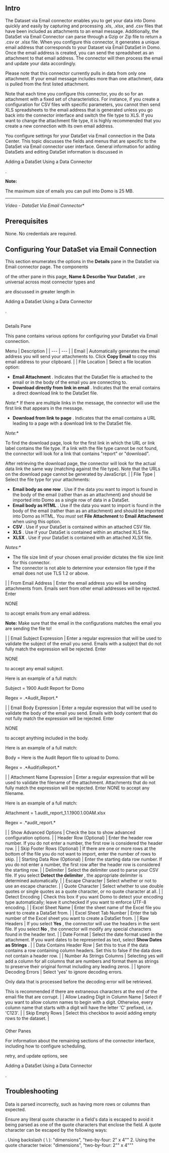

Intro
-------


 The Dataset via Email connector enables you to get your data into Domo quickly and easily by capturing and processing .xls, .xlsx, and .csv files that have been included as attachments to an email message. Additionally, the DataSet via Email Connector can parse through a Gzip or Zip file to return a .csv or .xlsx file. When you configure this connector, it generates a unique email address that corresponds to your Dataset via Email DataSet in Domo. Once the email address is created, you can send the spreadsheet as an attachment to that email address. The connector will then process the email and update your data accordingly.


 Please note that this connector currently pulls in data from only one attachment. If your email message includes more than one attachment, data is pulled from the first listed attachment.

Note that each time you configure this connector, you do so for an attachment with a fixed set of characteristics. For instance, if you create a configuration for CSV files with specific parameters, you cannot then send XLS spreadsheets to the email address that is generated unless you go back into the connector interface and switch the file type to XLS. If you want to change the attachment file type, it is highly recommended that you create a new connection with its own email address.


 You configure settings for your DataSet via Email connection in the Data Center. This topic discusses the fields and menus that are specific to the DataSet via Email connector user interface. General information for adding DataSets and editing DataSet information is discussed in

Adding a DataSet Using a Data Connector

.


**Note:**

The maximum size of emails you can pull into Domo is 25 MB.


---

*Video - DataSet Via Email Connector**


 Prerequisites
---------------

None. No credentials are required.


 Configuring Your DataSet via Email Connection
-----------------------------------------------


 This section enumerates the options in the
 **Details**
 pane in the DataSet via Email connector page. The components


 of the other pane in this page,
 **Name & Describe Your DataSet**
 , are universal across most connector types and

are discussed in greater length in

Adding a DataSet Using a Data Connector

.

##
 Details Pane

This pane contains various options for configuring your DataSet via Email connection.


 Menu
  |
 Description
  |
| --- | --- |
|
 Email
  |
 Automatically generates the email address you will send your attachments to. Click
 **Copy Email**
 to copy this email address to your clipboard.
  |
|
 File Location
  |
 Select a file location option:
 * **Email Attachment**
 . Indicates that the DataSet file is attached to the email or in the body of the email you are connecting to.
* **Download directly from link in email**
 . Indicates that the email contains a direct download link to the DataSet file.

*Note:**
 If there are multiple links in the message, the connector will use the first link that appears in the message.
* **Download from link to page**
 . Indicates that the email contains a URL leading to a page with a download link to the DataSet file.

*Note:**

To find the download page, look for the first link in which the URL or link label contains the file type. If a link with the file type cannot be not found, the connector will look for a link that contains "report" or "download".


 After retrieving the download page, the connector will look for the actual data link the same way (matching against the file type). Note that the URLs on the download page cannot be generated by JavaScript.
 |
|
 File Type
  |
 Select the file type for your attachments:
 * **Email body as one row**
 . Use if the data you want to import is found in the body of the email (rather than as an attachment) and should be imported into Domo as a single row of data in a DataSet.
* **Email body as HTML**
 . Use if the data you want to import is found in the body of the email (rather than as an attachment) and should be imported into Domo as HTML. You
 *must*
 set
 **File Attachment**
 to
 **Email Attachment**
 when using this option.
* **CSV**
 . Use if your DataSet is contained within an attached CSV file.
* **XLS**
 . Use if your DataSet is contained within an attached XLS file.
* **XLSX**
 . Use if your DataSet is contained with an attached XLSX file.

*Notes:**


* The file size limit of your chosen email provider dictates the file size limit for this connector.
* The connector is not able to determine your extension file type if the email does not use TLS 1.2 or above.

|
|
 From Email Address
  |
 Enter the email address you will be sending attachments from. Emails sent from other email addresses will be rejected. Enter

NONE

to accept emails from any email address.


**Note:**
 Make sure that the email in the configurations matches the email you are sending the file to!


 |
|
 Email Subject Expression
  |
 Enter a regular expression that will be used to validate the subject of the email you send. Emails with a subject that do not fully match the expression will be rejected. Enter

NONE

to accept any email subject.


 Here is an example of a full match:

Subject = 1900 Audit Report for Domo

Regex = .\*Audit\_Report.\*

|
|
 Email Body Expression
  |
 Enter a regular expression that will be used to validate the body of the email you send. Emails with body content that do not fully match the expression will be rejected. Enter

NONE

to accept anything included in the body.


 Here is an example of a full match:

Body = Here is the Audit Report file to upload to Domo.

Regex = .\*Audit\sReport.\*

|
|
 Attachment Name Expression
  |
 Enter a regular expression that will be used to validate the filename of the attachment. Attachments that do not fully match the expression will be rejected. Enter NONE to accept any filename.


 Here is an example of a full match:

Attachment = 1.audit\_report\_1.1.1900.1.00AM.xlsx

Regex = .\*audit\_report.\*

|
|
 Show Advanced Options
  |
 Check the box to show advanced configuration options.
  |
|
 Header Row (Optional)
  |
 Enter the header row number. If you do not enter a number, the first row is considered the header row.
  |
|
 Skip Footer Rows (Optional)
  |
 If there are one or more rows at the bottom of the file you do not want to import, enter the number of rows to skip.
  |
|
 Starting Data Row (Optional)
  |
 Enter the starting data row number. If you do not enter a number, the first row after the header row is considered the starting row.
  |
|
 Delimiter
  |
 Select the delimiter used to parse your CSV file. If you select
 **Detect the delimiter**
 , the appropriate delimiter is determined automatically.
  |
|
 Escape Character
  |
 Select whether or not to use an escape character.
  |
|
 Quote Character
  |
 Select whether to use double quotes or single quotes as a quote character, or no quote character at all.
  |
|
 Detect Encoding
  |
 Check this box if you want Domo to detect your encoding type automatically; leave it unchecked if you want to enforce UTF-8 encoding.
  |
|
 Excel Sheet Name
  |
 Enter the sheet name of the Excel file you want to create a DataSet from.
  |
|
 Excel Sheet Tab Number
  |
 Enter the tab number of the Excel sheet you want to create a DataSet from.
  |
|
 Raw Headers
  |
 If you select
 **Yes**
 , the connector will use the headers in the sent file. If you select
 **No**
 , the connector will modify any special characters found in the header text.
  |
|
 Date Format
  |
 Select the date format used in the attachment. If you want dates to be represented as text, select
 **Show Dates as Strings**
 .
  |
|
 Data Contains Header Row
  |
 Set this to true if the data contains a row containing column headers. Set this to false if the data does not contain a header row.
  |
|
 Number As Strings Columns
  |
 Selecting yes will add a column for all columns that are numbers and format them as strings to preserve their original format including any leading zeros.
  |
|
 Ignore Decoding Errors
  |
 Select 'yes' to ignore decoding errors.

Only data that is processed before the decoding error will be retrieved.

This is recommended if there are extraneous characters at the end of the email file that are corrupt.
  |
|
 Allow Leading Digit in Column Name
  |
 Select if you want to allow column names to begin with a digit. Otherwise, every column name that starts with a digit will have the letter 'C' prefixed, i.e. 'C123'.
  |
|
 Skip Empty Rows
  |
 Select this checkbox to avoid adding empty rows to the dataset.
  |


###


###
 Other Panes

For information about the remaining sections of the connector interface, including how to configure scheduling,


 retry, and update options, see

Adding a DataSet Using a Data Connector

.


 Troubleshooting
-----------------


####

Data is parsed incorrectly, such as having more rows or columns than expected.

Ensure any literal quote character in a field's data is escaped to avoid it being parsed as one of the quote characters that enclose the field. A quote character can be escaped by the following ways:

. Using backslash ( \ ): "dimensions", "two-by-four: 2\" x 4\""
2. Using the quote character twice: "dimensions", "two-by-four: 2"" x 4"""


